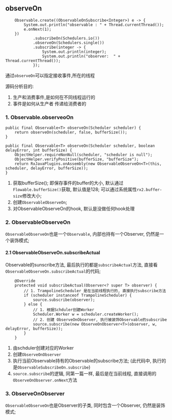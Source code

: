 observeOn 
------

        Observable.create((ObservableOnSubscribe<Integer>) e -> {
            System.out.println("observable : " + Thread.currentThread());
            e.onNext(1);
        })
                .subscribeOn(Schedulers.io())
                .observeOn(Schedulers.single())
                .subscribe(integer -> {
                    System.out.println(integer);
                    System.out.println("observer:  " + Thread.currentThread());
                });

通过`observeOn`可以指定接收事件,所在的线程

源码分析目的:
1. 生产和消费事件,是如何在不同线程运行的
2. 事件是如何从生产者 传递给消费者的

### 1. Observable.observeoOn

    public final Observable<T> observeOn(Scheduler scheduler) {
        return observeOn(scheduler, false, bufferSize());
    }

    public final Observable<T> observeOn(Scheduler scheduler, boolean delayError, int bufferSize) {
        ObjectHelper.requireNonNull(scheduler, "scheduler is null");
        ObjectHelper.verifyPositive(bufferSize, "bufferSize");
        return RxJavaPlugins.onAssembly(new ObservableObserveOn<T>(this, scheduler, delayError, bufferSize));
    }

1. 获取bufferSize(); 即保存事件的buffer的大小, 默认通过`Flowable.bufferSize()`获取, 默认值是128; 可以通过系统属性`rx2.buffer-size`修改大小;
2. 创建`ObservableObserveOn`; 
3. 对ObservableObserveOn的hook, 默认是没做任何hook处理

### 2. ObservableObserveOn
`ObservableObserveOn`也是一个`Observable`, 内部也持有一个Observer, 仍然是一个装饰模式;       

#### 2.1 ObservableObserveOn.subscribeActual
Observable的sunscribe方法, 最后执行的都是`subscribeActual`方法, 直接看`ObservableObserveOn.subscribeActual`的代码;     

        @Override
        protected void subscribeActual(Observer<? super T> observer) {
            // 1. TrampolineScheduler 是在当前线程执行的, 直接执行subscribe方法
            if (scheduler instanceof TrampolineScheduler) {
                source.subscribe(observer);
            } else {
                // 1. 根据Schduler创建Worker
                Scheduler.Worker w = scheduler.createWorker();
                // 2. 创建 ObserveOnObserver, 执行被装饰Observable的subscribe
                source.subscribe(new ObserveOnObserver<T>(observer, w, delayError, bufferSize));
            }
        }
    
1. 由schduler创建对应的Worker
2. 创建`ObserveOnObserver`
3. 执行当前Observable持有的Observable的subscribe方法; (此代码中, 执行的是`ObservableSubscribeOn.subscribe`)
4. `source.subscribe`的逻辑, 同第一篇一样,  最后是在当前线程, 直接调用的`ObserveOnObserver.onNext`方法

### 3. ObserveOnObserver
`ObservableObserveOn`也是Observer的子类, 同时包含一个Observer, 仍然是装饰模式;      
